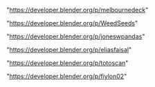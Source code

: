 "https://developer.blender.org/p/melbournedeck"

"https://developer.blender.org/p/WeedSeeds"

"https://developer.blender.org/p/joneswpandas"

"https://developer.blender.org/p/eliasfaisal"

"https://developer.blender.org/p/totoscan"

 
"https://developer.blender.org/p/fiylon02"


 
